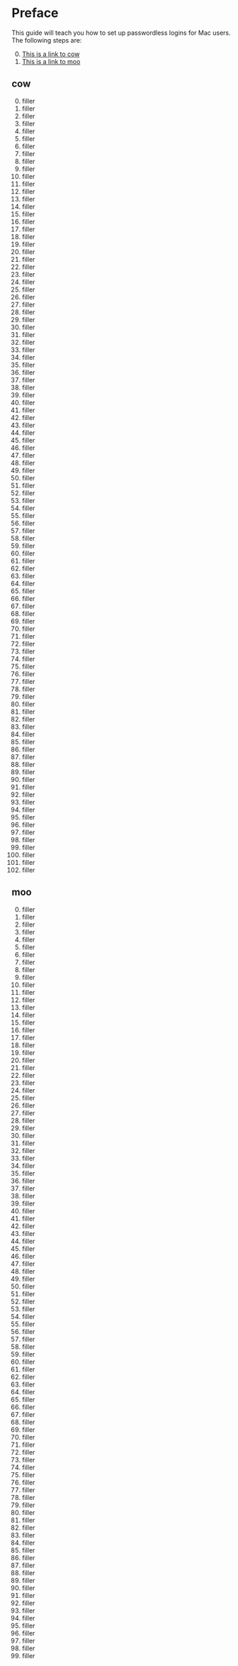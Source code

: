 Preface
=====
This guide will teach you how to set up passwordless logins for Mac users. The following steps are:

0. [This is a link to cow](#cow)
0. [This is a link to moo](#moo)

## cow

0. filler
0. filler
0. filler
0. filler
0. filler
0. filler
0. filler
0. filler
0. filler
0. filler
0. filler
0. filler
0. filler
0. filler
0. filler
0. filler
0. filler
0. filler
0. filler
0. filler
0. filler
0. filler
0. filler
0. filler
0. filler
0. filler
0. filler
0. filler
0. filler
0. filler
0. filler
0. filler
0. filler
0. filler
0. filler
0. filler
0. filler
0. filler
0. filler
0. filler
0. filler
0. filler
0. filler
0. filler
0. filler
0. filler
0. filler
0. filler
0. filler
0. filler
0. filler
0. filler
0. filler
0. filler
0. filler
0. filler
0. filler
0. filler
0. filler
0. filler
0. filler
0. filler
0. filler
0. filler
0. filler
0. filler
0. filler
0. filler
0. filler
0. filler
0. filler
0. filler
0. filler
0. filler
0. filler
0. filler
0. filler
0. filler
0. filler
0. filler
0. filler
0. filler
0. filler
0. filler
0. filler
0. filler
0. filler
0. filler
0. filler
0. filler
0. filler
0. filler
0. filler
0. filler
0. filler
0. filler
0. filler
0. filler
0. filler
0. filler
0. filler
0. filler
0. filler

## moo
0. filler
0. filler
0. filler
0. filler
0. filler
0. filler
0. filler
0. filler
0. filler
0. filler
0. filler
0. filler
0. filler
0. filler
0. filler
0. filler
0. filler
0. filler
0. filler
0. filler
0. filler
0. filler
0. filler
0. filler
0. filler
0. filler
0. filler
0. filler
0. filler
0. filler
0. filler
0. filler
0. filler
0. filler
0. filler
0. filler
0. filler
0. filler
0. filler
0. filler
0. filler
0. filler
0. filler
0. filler
0. filler
0. filler
0. filler
0. filler
0. filler
0. filler
0. filler
0. filler
0. filler
0. filler
0. filler
0. filler
0. filler
0. filler
0. filler
0. filler
0. filler
0. filler
0. filler
0. filler
0. filler
0. filler
0. filler
0. filler
0. filler
0. filler
0. filler
0. filler
0. filler
0. filler
0. filler
0. filler
0. filler
0. filler
0. filler
0. filler
0. filler
0. filler
0. filler
0. filler
0. filler
0. filler
0. filler
0. filler
0. filler
0. filler
0. filler
0. filler
0. filler
0. filler
0. filler
0. filler
0. filler
0. filler
0. filler
0. filler